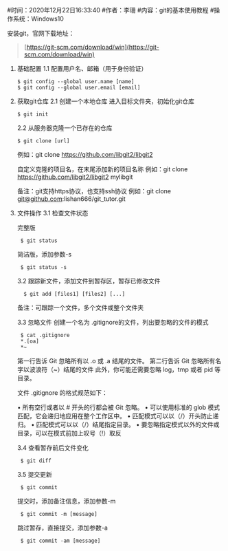 #时间：2020年12月22日16:33:40
#作者：李珊
#内容：git的基本使用教程
#操作系统：Windows10

安装git，官网下载地址：

> [https://git-scm.com/download/win](https://git-scm.com/download/win)

 1. 基础配置
	1.1 配置用户名、邮箱（用于身份验证）

	    $ git config --global user.name [name]
	    $ git config --global user.email [email]

 2. 获取git仓库
	 2.1 创建一个本地仓库
	进入目标文件夹，初始化git仓库

	    $ git init
    
	2.2 从服务器克隆一个已存在的仓库

	    $ git clone [url]
    
	例如：git clone https://github.com/libgit2/libgit2
	
	自定义克隆的项目名，在末尾添加新的项目名称
	例如：git clone https://github.com/libgit2/libgit2 mylibgit
	
	备注：git支持https协议，也支持ssh协议
	例如：git clone git@github.com:lishan666/git_tutor.git
	
3. 文件操作
	 3.1 检查文件状态
		
	完整版
		
		$ git status
	
	简洁版，添加参数-s

		$ git status -s
	 
	 3.2 跟踪新文件，添加文件到暂存区，暂存已修改文件

		 $ git add [files1] [files2] [...]
	
	备注：可跟踪一个文件，多个文件或整个文件夹
		
	3.3 忽略文件
	创建一个名为 .gitignore的文件，列出要忽略的文件的模式
	
		$ cat .gitignore
		*.[oa]
		*~
 	第一行告诉 Git 忽略所有以 .o 或 .a 结尾的文件。
 	 第二行告诉 Git 忽略所有名字以波浪符（~）结尾的文件
	此外，你可能还需要忽略 log，tmp 或者 pid 等目录。 
	
	文件 .gitignore 的格式规范如下：

	• 所有空行或者以 # 开头的行都会被 Git 忽略。
	• 可以使用标准的 glob 模式匹配，它会递归地应用在整个工作区中。
	• 匹配模式可以以（/）开头防止递归。
	• 匹配模式可以以（/）结尾指定目录。
	• 要忽略指定模式以外的文件或目录，可以在模式前加上叹号（!）取反
	
	3.4 查看暂存前后文件变化
	
		$ git diff
	
	3.5 提交更新
				
		$ git commit
	
	提交时，添加备注信息，添加参数-m

		$ git commit -m [message]
	
	跳过暂存，直接提交，添加参数-a

		$ git commit -am [message]
